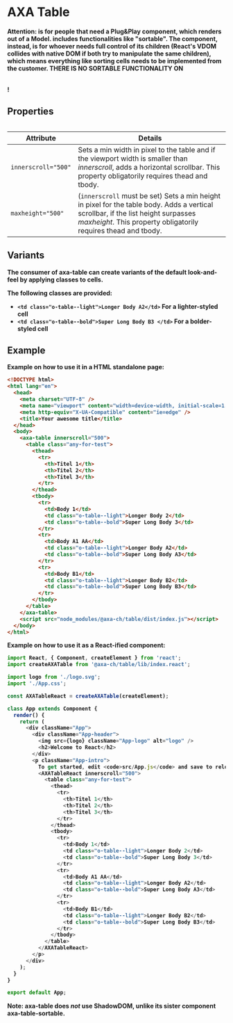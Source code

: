 # AXA Table

**Attention: <TableSortable/> is for people that need a Plug&Play component, which renders out of a Model. <TableSortable/> includes functionalities like "sortable". The <Table/> component, instead, is for whoever needs full control of its children (React's VDOM collides with native DOM if both try to manipulate the same children), which means everything like sorting cells needs to be implemented from the customer. THERE IS NO SORTABLE FUNCTIONALITY ON <Table/>!**

## Properties

| Attribute           | Details                                                                                                                                                                                              |
| ------------------- | ---------------------------------------------------------------------------------------------------------------------------------------------------------------------------------------------------- |
| `innerscroll="500"` | Sets a min width in pixel to the table and if the viewport width is smaller than _innerscroll_, adds a horizontal scrollbar. This property obligatorily requires thead and tbody.                    |
| `maxheight="500"`   | (`innerscroll` must be set) Sets a min height in pixel for the table body. Adds a vertical scrollbar, if the list height surpasses _maxheight_. This property obligatorily requires thead and tbody. |

## Variants

The consumer of axa-table can create variants of the default look-and-feel by applying classes to cells.

The following classes are provided:

- `<td class="o-table--light">Longer Body A2</td>` For a lighter-styled cell
- `<td class="o-table--bold">Super Long Body B3 </td>` For a bolder-styled cell

## Example

Example on how to use it in a HTML standalone page:

```html
<!DOCTYPE html>
<html lang="en">
  <head>
    <meta charset="UTF-8" />
    <meta name="viewport" content="width=device-width, initial-scale=1.0" />
    <meta http-equiv="X-UA-Compatible" content="ie=edge" />
    <title>Your awesome title</title>
  </head>
  <body>
    <axa-table innerscroll="500">
      <table class="any-for-test">
        <thead>
          <tr>
            <th>Titel 1</th>
            <th>Titel 2</th>
            <th>Titel 3</th>
          </tr>
        </thead>
        <tbody>
          <tr>
            <td>Body 1</td>
            <td class="o-table--light">Longer Body 2</td>
            <td class="o-table--bold">Super Long Body 3</td>
          </tr>
          <tr>
            <td>Body A1 AA</td>
            <td class="o-table--light">Longer Body A2</td>
            <td class="o-table--bold">Super Long Body A3</td>
          </tr>
          <tr>
            <td>Body B1</td>
            <td class="o-table--light">Longer Body B2</td>
            <td class="o-table--bold">Super Long Body B3</td>
          </tr>
        </tbody>
      </table>
    </axa-table>
    <script src="node_modules/@axa-ch/table/dist/index.js"></script>
  </body>
</html>
```

Example on how to use it as a React-ified component:

```js
import React, { Component, createElement } from 'react';
import createAXATable from '@axa-ch/table/lib/index.react';

import logo from './logo.svg';
import './App.css';

const AXATableReact = createAXATable(createElement);

class App extends Component {
  render() {
    return (
      <div className="App">
        <div className="App-header">
          <img src={logo} className="App-logo" alt="logo" />
          <h2>Welcome to React</h2>
        </div>
        <p className="App-intro">
          To get started, edit <code>src/App.js</code> and save to reload.
          <AXATableReact innerscroll="500">
            <table class="any-for-test">
              <thead>
                <tr>
                  <th>Titel 1</th>
                  <th>Titel 2</th>
                  <th>Titel 3</th>
                </tr>
              </thead>
              <tbody>
                <tr>
                  <td>Body 1</td>
                  <td class="o-table--light">Longer Body 2</td>
                  <td class="o-table--bold">Super Long Body 3</td>
                </tr>
                <tr>
                  <td>Body A1 AA</td>
                  <td class="o-table--light">Longer Body A2</td>
                  <td class="o-table--bold">Super Long Body A3</td>
                </tr>
                <tr>
                  <td>Body B1</td>
                  <td class="o-table--light">Longer Body B2</td>
                  <td class="o-table--bold">Super Long Body B3</td>
                </tr>
              </tbody>
            </table>
          </AXATableReact>
        </p>
      </div>
    );
  }
}

export default App;
```

**Note: axa-table does _not_ use ShadowDOM, unlike its sister component axa-table-sortable.**
